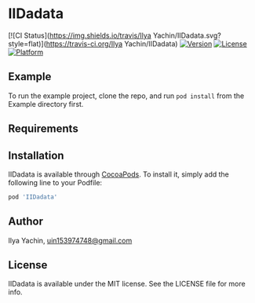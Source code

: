 # IIDadata

[![CI Status](https://img.shields.io/travis/Ilya Yachin/IIDadata.svg?style=flat)](https://travis-ci.org/Ilya Yachin/IIDadata)
[![Version](https://img.shields.io/cocoapods/v/IIDadata.svg?style=flat)](https://cocoapods.org/pods/IIDadata)
[![License](https://img.shields.io/cocoapods/l/IIDadata.svg?style=flat)](https://cocoapods.org/pods/IIDadata)
[![Platform](https://img.shields.io/cocoapods/p/IIDadata.svg?style=flat)](https://cocoapods.org/pods/IIDadata)

## Example

To run the example project, clone the repo, and run `pod install` from the Example directory first.

## Requirements

## Installation

IIDadata is available through [CocoaPods](https://cocoapods.org). To install
it, simply add the following line to your Podfile:

```ruby
pod 'IIDadata'
```

## Author

Ilya Yachin, uin153974748@gmail.com

## License

IIDadata is available under the MIT license. See the LICENSE file for more info.
